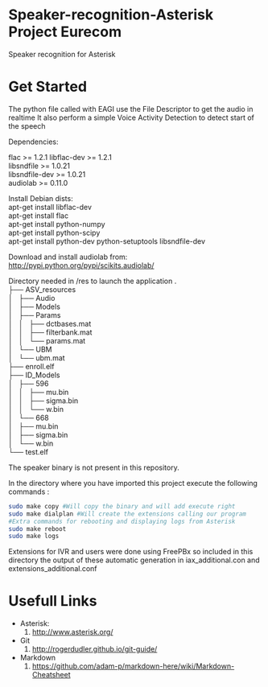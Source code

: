# Speaker-recognition-Asterisk Project Eurecom
 Speaker recognition for Asterisk 
 
# Get Started

The python file called with EAGI use the File Descriptor to get the audio in realtime
It also perform a simple Voice Activity Detection to detect start of the speech

Dependencies:

flac >= 1.2.1 
libflac-dev >= 1.2.1  
libsndfile >= 1.0.21  
libsndfile-dev >= 1.0.21  
audiolab >= 0.11.0  

Install Debian dists:  
apt-get install libflac-dev  
apt-get install flac  
apt-get install python-numpy  
apt-get install python-scipy  
apt-get install python-dev python-setuptools libsndfile-dev  


Download and install audiolab from:  
http://pypi.python.org/pypi/scikits.audiolab/  

Directory needed in /res to launch the application 
.  
├── ASV_resources  
│   ├── Audio  
│   ├── Models  
│   ├── Params  
│   │   ├── dctbases.mat  
│   │   ├── filterbank.mat  
│   │   └── params.mat  
│   └── UBM  
│       └── ubm.mat  
├── enroll.elf  
├── ID_Models  
│   ├── 596  
│   │   ├── mu.bin  
│   │   ├── sigma.bin  
│   │   └── w.bin  
│   └── 668  
│       ├── mu.bin  
│       ├── sigma.bin  
│       └── w.bin  
└── test.elf  

The speaker binary is not present in this repository.

In the directory where you have imported this project execute the following commands :

```bash
sudo make copy #Will copy the binary and will add execute right
sudo make dialplan #Will create the extensions calling our program
#Extra commands for rebooting and displaying logs from Asterisk
sudo make reboot
sudo make logs
```
Extensions for IVR and users were done using FreePBx so included in this directory the output of these automatic generation in iax_additional.con and extensions_additional.conf  

# Usefull Links

* Asterisk: 
  1. http://www.asterisk.org/
* Git
  1. http://rogerdudler.github.io/git-guide/
* Markdown
  1. https://github.com/adam-p/markdown-here/wiki/Markdown-Cheatsheet


